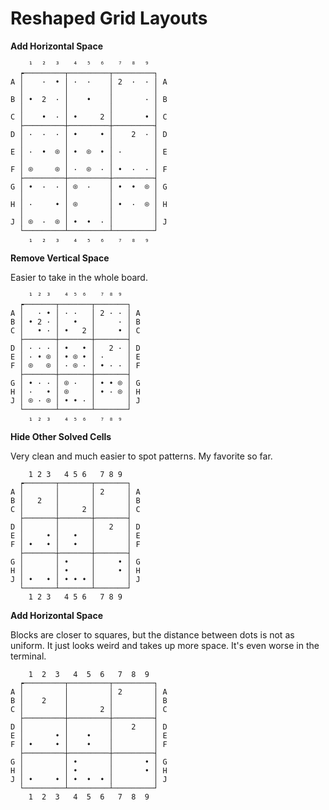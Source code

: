 # Reshaped Grid Layouts

**Add Horizontal Space**

```
    ¹  ²  ³   ⁴  ⁵  ⁶   ⁷  ⁸  ⁹
  ┍─────────┬─────────┬─────────┐
A │    ·  • │ ·  ·    │ 2  ·  · │ A
  │         │         │         │
B │ •  2  · │    •    │       · │ B
  │         │         │         │
C │    •  · │ •     2 │       • │ C
  ├─────────┼─────────┼─────────┤
D │ ·  ·  · │ •     • │    2  · │ D
  │         │         │         │
E │ ·  •  ⌾ │ •  ⌾  • │ ·       │ E
  │         │         │         │
F │ ⌾     ⌾ │ ·  ⌾  · │ •  ·  · │ F
  ├─────────┼─────────┼─────────┤
G │ •  ·  · │ ⌾  ·    │ •  •  ⌾ │ G
  │         │         │         │
H │ ·     • │ ⌾       │ •  ·  ⌾ │ H
  │         │         │         │
J │ ⌾  ·  ⌾ │ •  •  · │         │ J
  └─────────┴─────────┴─────────┘
    ₁  ₂  ₃   ₄  ₅  ₆   ₇  ₈  ₉
```

**Remove Vertical Space**

Easier to take in the whole board.

```
    ¹ ² ³   ⁴ ⁵ ⁶   ⁷ ⁸ ⁹
  ┍───────┬───────┬───────┐
A │   · • │ · ·   │ 2 · · │ A
B │ • 2 · │   •   │     · │ B
C │   • · │ •   2 │     • │ C
  ├───────┼───────┼───────┤
D │ · · · │ •   • │   2 · │ D
E │ · • ⌾ │ • ⌾ • │ ·     │ E
F │ ⌾   ⌾ │ · ⌾ · │ • · · │ F
  ├───────┼───────┼───────┤
G │ • · · │ ⌾ ·   │ • • ⌾ │ G
H │ ·   • │ ⌾     │ • · ⌾ │ H
J │ ⌾ · ⌾ │ • • · │       │ J
  └───────┴───────┴───────┘
    ₁ ₂ ₃   ₄ ₅ ₆   ₇ ₈ ₉
```

**Hide Other Solved Cells**

Very clean and much easier to spot patterns.
My favorite so far.

```
    1 2 3   4 5 6   7 8 9
  ┍───────┬───────┬───────┐
A │       │       │ 2     │ A
B │   2   │       │       │ B
C │       │     2 │       │ C
  ├───────┼───────┼───────┤
D │       │       │   2   │ D
E │     • │   •   │       │ E
F │ •   • │   •   │       │ F
  ├───────┼───────┼───────┤
G │       │ •     │     • │ G
H │       │ •     │     • │ H
J │ •   • │ • • • │       │ J
  └───────┴───────┴───────┘
    1 2 3   4 5 6   7 8 9
```

**Add Horizontal Space**

Blocks are closer to squares, but the distance between dots
is not as uniform. It just looks weird and takes up more space.
It's even worse in the terminal.

```
    1  2  3   4  5  6   7  8  9
  ┍─────────┬─────────┬─────────┐
A │         │         │ 2       │ A
B │    2    │         │         │ B
C │         │       2 │         │ C
  ├─────────┼─────────┼─────────┤
D │         │         │    2    │ D
E │       • │    •    │         │ E
F │ •     • │    •    │         │ F
  ├─────────┼─────────┼─────────┤
G │         │ •       │       • │ G
H │         │ •       │       • │ H
J │ •     • │ •  •  • │         │ J
  └─────────┴─────────┴─────────┘
    1  2  3   4  5  6   7  8  9
```
